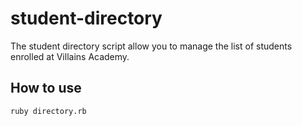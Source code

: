 # student-directory #

The student directory script allow you to manage the list of students enrolled at Villains Academy.

## How to use ##

```shell
ruby directory.rb
```
